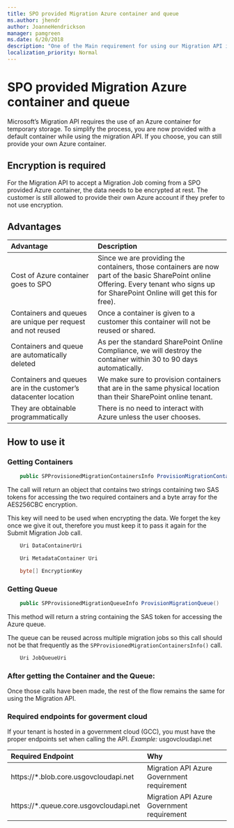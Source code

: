 ```yaml
---
title: SPO provided Migration Azure container and queue
ms.author: jhendr
author: JoanneHendrickson
manager: pamgreen
ms.date: 6/20/2018
description: "One of the Main requirement for using our Migration API is the usage of an Azure container as a temporary storage. We now provide a default container that can be used for using the migration API."
localization_priority: Normal
---
```


# SPO provided Migration Azure container and queue

Microsoft’s Migration API requires the use of an Azure container for temporary storage. To simplify the process, you are now provided with a default container while using the migration API. If you choose, you can still provide your own Azure container.

## Encryption is required

For the Migration API to accept a Migration Job coming from a SPO provided Azure container, the data needs to be encrypted at rest. The customer is still allowed to provide their own Azure account if they prefer to not use encryption.

##  Advantages

|Advantage|Description|
|:-----|:-----|
|Cost of Azure container goes to SPO|Since we are providing the containers, those containers are now part of the basic SharePoint online Offering. Every tenant who signs up for SharePoint Online will get this for free).|
|Containers and queues are unique per request and not reused|Once a container is given to a customer this container will not be reused or shared.|
|Containers and queue are automatically deleted|As per the standard SharePoint Online Compliance, we will destroy the container within 30 to 90 days automatically.|
|Containers and queues are in the customer’s datacenter location|We make sure to provision containers that are in the same physical location than their SharePoint online tenant.| 
|They are obtainable programmatically|There is no need to interact with Azure unless the user chooses.

## How to use it

### Getting Containers

```csharp
    public SPProvisionedMigrationContainersInfo ProvisionMigrationContainers()
```

The call will return an object that contains two strings containing two SAS tokens for accessing the two required containers and a byte array for the AES256CBC encryption. 

This key will need to be used when encrypting the data. We forget the key once we give it out, therefore you must keep it to pass it again for the Submit Migration Job call.

```csharp
    Uri DataContainerUri 

    Uri MetadataContainer Uri

    byte[] EncryptionKey 
```

### Getting Queue

```csharp
    public SPProvisionedMigrationQueueInfo ProvisionMigrationQueue()
```

This method will return a string containing the SAS token for accessing the Azure queue.

The queue can be reused across multiple migration jobs so this call should not be that frequently as the `SPProvisionedMigrationContainersInfo()` call.

```csharp
    Uri JobQueueUri
```

### After getting the Container and the Queue:

Once those calls have been made, the rest of the flow remains the same for using the Migration API.

### Required endpoints for goverment cloud

If your tenant is hosted in a government cloud (GCC), you must have the proper endpoints set when calling the API. 
*Example:*    usgovcloudapi.net 

|**Required Endpoint**|**Why**|
|:-----|:-----|
|https://<span><span>*.blob.core.usgovcloudapi.<span><span>net|Migration API Azure Government requirement|
|https://<span><span>*.queue.core.usgovcloudapi.<span><span>net|Migration API Azure Government requirement|   
